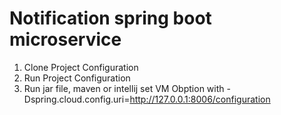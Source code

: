 # Notification spring boot microservice
 1. Clone Project Configuration
 2. Run Project Configuration
 3. Run jar file, maven or intellij set VM Obption with -Dspring.cloud.config.uri=http://127.0.0.1:8006/configuration
